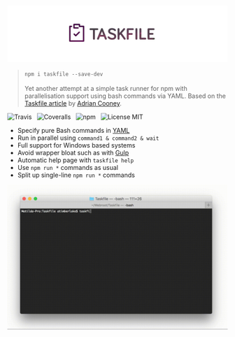 ![Taskfile](media/logo.png)

> `npm i taskfile --save-dev`<br /><br />
> Yet another attempt at a simple task runner for npm with parallelisation support using bash commands via YAML. Based on the [Taskfile article](https://hackernoon.com/introducing-the-taskfile-5ddfe7ed83bd) by [Adrian Cooney](https://github.com/adriancooney).

![Travis](http://img.shields.io/travis/Wildhoney/Taskfile.svg?style=flat-square)
&nbsp;
![Coveralls](https://img.shields.io/coveralls/Wildhoney/Taskfile.svg?style=flat-square)
&nbsp;
![npm](http://img.shields.io/npm/v/taskfile.svg?style=flat-square)
&nbsp;
![License MIT](https://img.shields.io/badge/license-gpl3-lightgrey.svg?style=flat-square)

* Specify pure Bash commands in [YAML](http://yaml.org/)
* Run in parallel using `command1 & command2 & wait`
* Full support for Windows based systems
* Avoid wrapper bloat such as with [Gulp](http://gulpjs.com/)
* Automatic help page with `taskfile help`
* Use `npm run *` commands as usual
* Split up single-line `npm run *` commands

![Demo](media/demo.gif)
